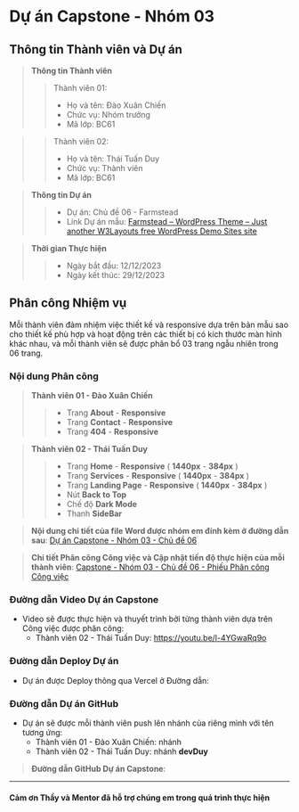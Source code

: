 # Dự án Capstone - Nhóm 03
## Thông tin Thành viên và Dự án
> **Thông tin Thành viên**
>> Thành viên 01: 
>> - Họ và tên: Đào Xuân Chiến
>> - Chức vụ: Nhóm trưởng
>> - Mã lớp: BC61

>> Thành viên 02:
>> - Họ và tên: Thái Tuấn Duy
>> - Chức vụ: Thành viên
>> - Mã lớp: BC61

> **Thông tin Dự án**
>> - Dự án: Chủ đề 06 - Farmstead
>> - Link Dự án mẫu: [Farmstead – WordPress Theme – Just another W3Layouts free WordPress Demo Sites site](https://wp.w3layouts.com/farmstead/ "Farmstead")

> **Thời gian Thực hiện**
>> - Ngày bắt đầu: 12/12/2023
>> - Ngày kết thúc: 29/12/2023

## Phân công Nhiệm vụ
Mỗi thành viên đảm nhiệm việc thiết kế và responsive dựa trên bản mẫu sao cho thiết kế phù hợp và hoạt động trên các thiết bị có kích thước màn hình khác nhau, và mỗi thành viên sẽ được phân bổ 03 trang ngẫu nhiên trong 06 trang.

### Nội dung Phân công
> **Thành viên 01 - Đào Xuân Chiến**
>> - Trang **About** - **Responsive**
>> - Trang **Contact** - **Responsive**
>> - Trang **404** - **Responsive**

> **Thành viên 02 - Thái Tuấn Duy**
>> - Trang **Home** - **Responsive** ( **1440px** - **384px** )
>> - Trang **Services** - **Responsive** ( **1440px** - **384px** )
>> - Trang **Landing Page** - **Responsive** ( **1440px** - **384px** )
>> - Nút **Back to Top**
>> - Chế độ **Dark Mode**
>> - Thanh **SideBar**

> **Nội dung chi tiết của file Word được nhóm em đính kèm ở đường dẫn sau**: [Dự án Capstone - Nhóm 03 - Chủ đề 06](https://docs.google.com/document/d/1L_iN_K4ezlkeBoPiv-zeSo89aVF-1SDQTH-C7qVXQaw/edit?usp=sharing)

> **Chi tiết Phân công Công việc và Cập nhật tiến độ thực hiện của mỗi thành viên**: [Capstone - Nhóm 03 - Chủ đề 06 - Phiếu Phân công Công việc](https://docs.google.com/spreadsheets/d/1PsYNl3SB97p5vVQRQ_-OjGuZI8WbmPYu8qKoSBNg8OE/edit?usp=drive_link)

### Đường dẫn Video Dự án Capstone
- Video sẽ được thực hiện và thuyết trình bởi từng thành viên dựa trên Công việc được phân công:
  - Thành viên 02 - Thái Tuấn Duy: https://youtu.be/l-4YGwaRq9o

### Đường dẫn Deploy Dự án
- Dự án được Deploy thông qua Vercel ở Đường dẫn: 

### Đường dẫn Dự án GitHub
- Dự án sẽ được mỗi thành viên push lên nhánh của riêng mình với tên tương ứng:
  - Thành viên 01 - Đào Xuân Chiến: nhánh 
  - Thành viên 02 - Thái Tuấn Duy: nhánh **devDuy**

> **Đường dẫn GitHub Dự án Capstone**: 
---
#### **Cảm ơn Thầy và Mentor đã hỗ trợ chúng em trong quá trình thực hiện**